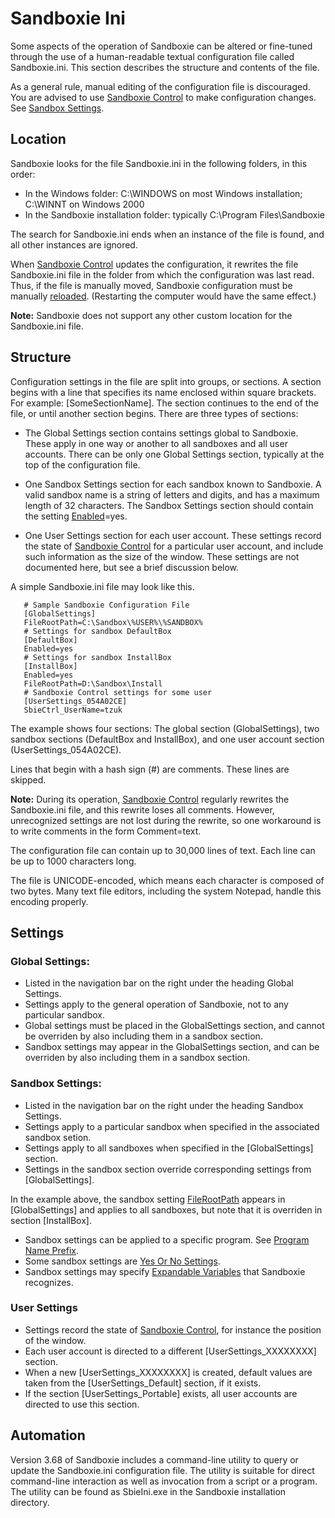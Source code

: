 # Sandboxie Ini

Some aspects of the operation of Sandboxie can be altered or fine-tuned through the use of a human-readable textual configuration file called Sandboxie.ini. This section describes the structure and contents of the file.

As a general rule, manual editing of the configuration file is discouraged. You are advised to use [Sandboxie Control](SandboxieControl.md) to make configuration changes. See [Sandbox Settings](SandboxSettings.md).

## Location

Sandboxie looks for the file Sandboxie.ini in the following folders, in this order:
* In the Windows folder: C:\WINDOWS on most Windows installation; C:\WINNT on Windows 2000
* In the Sandboxie installation folder: typically C:\Program Files\Sandboxie 

The search for Sandboxie.ini ends when an instance of the file is found, and all other instances are ignored.

When [Sandboxie Control](SandboxieControl.md) updates the configuration, it rewrites the file Sandboxie.ini file in the folder from which the configuration was last read. Thus, if the file is manually moved, Sandboxie configuration must be manually [reloaded](ConfigureMenu.md#reload-configuration). (Restarting the computer would have the same effect.)

**Note:** Sandboxie does not support any other custom location for the Sandboxie.ini file.

## Structure

Configuration settings in the file are split into groups, or sections. A section begins with a line that specifies its name enclosed within square brackets. For example: [SomeSectionName]. The section continues to the end of the file, or until another section begins. There are three types of sections:

* The Global Settings section contains settings global to Sandboxie. These apply in one way or another to all sandboxes and all user accounts. There can be only one Global Settings section, typically at the top of the configuration file. 

* One Sandbox Settings section for each sandbox known to Sandboxie. A valid sandbox name is a string of letters and digits, and has a maximum length of 32 characters. The Sandbox Settings section should contain the setting [Enabled](Enabled.md)=yes. 

* One User Settings section for each user account. These settings record the state of [Sandboxie Control](SandboxieControl.md) for a particular user account, and include such information as the size of the window. These settings are not documented here, but see a brief discussion below. 

A simple Sandboxie.ini file may look like this.

```
   # Sample Sandboxie Configuration File
   [GlobalSettings]
   FileRootPath=C:\Sandbox\%USER%\%SANDBOX%
   # Settings for sandbox DefaultBox
   [DefaultBox]
   Enabled=yes
   # Settings for sandbox InstallBox
   [InstallBox]
   Enabled=yes
   FileRootPath=D:\Sandbox\Install
   # Sandboxie Control settings for some user
   [UserSettings_054A02CE]
   SbieCtrl_UserName=tzuk
```

The example shows four sections: The global section (GlobalSettings), two sandbox sections (DefaultBox and InstallBox), and one user account section (UserSettings_054A02CE).

Lines that begin with a hash sign (#) are comments. These lines are skipped.

**Note:** During its operation, [Sandboxie Control](SandboxieControl.md) regularly rewrites the Sandboxie.ini file, and this rewrite loses all comments. However, unrecognized settings are not lost during the rewrite, so one workaround is to write comments in the form Comment=text.

The configuration file can contain up to 30,000 lines of text. Each line can be up to 1000 characters long.

The file is UNICODE-encoded, which means each character is composed of two bytes. Many text file editors, including the system Notepad, handle this encoding properly.

## Settings

### Global Settings:

* Listed in the navigation bar on the right under the heading Global Settings.
* Settings apply to the general operation of Sandboxie, not to any particular sandbox.
* Global settings must be placed in the GlobalSettings section, and cannot be overriden by also including them in a sandbox section.
* Sandbox settings may appear in the GlobalSettings section, and can be overriden by also including them in a sandbox section. 

### Sandbox Settings:

* Listed in the navigation bar on the right under the heading Sandbox Settings.
* Settings apply to a particular sandbox when specified in the associated sandbox setion.
* Settings apply to all sandboxes when specified in the [GlobalSettings] section.
* Settings in the sandbox section override corresponding settings from [GlobalSettings]. 

In the example above, the sandbox setting [FileRootPath](FileRootPath.md) appears in [GlobalSettings] and applies to all sandboxes, but note that it is overriden in section [InstallBox].

* Sandbox settings can be applied to a specific program. See [Program Name Prefix](ProgramNamePrefix.md).
* Some sandbox settings are [Yes Or No Settings](YesOrNoSettings.md).
* Sandbox settings may specify [Expandable Variables](ExpandableVariables.md) that Sandboxie recognizes. 

### User Settings

* Settings record the state of [Sandboxie Control](SandboxieControl.md), for instance the position of the window.
* Each user account is directed to a different [UserSettings_XXXXXXXX] section.
* When a new [UserSettings_XXXXXXXX] is created, default values are taken from the [UserSettings_Default] section, if it exists.
* If the section [UserSettings_Portable] exists, all user accounts are directed to use this section. 

## Automation

Version 3.68 of Sandboxie includes a command-line utility to query or update the Sandboxie.ini configuration file. The utility is suitable for direct command-line interaction as well as invocation from a script or a program. The utility can be found as SbieIni.exe in the Sandboxie installation directory. 
